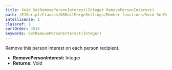 ```yaml
---
title: Void SetRemovePersonInterest(Integer RemovePersonInterest)
path: /EJScript/Classes/NSMailMergeSettings/Member functions/Void SetRemovePersonInterest(Integer p_0)
intellisense: 1
classref: 1
sortOrder: 4515
keywords: SetRemovePersonInterest(Integer)
---
```



Remove this person interest on each person recipient.



* **RemovePersonInterest:** Integer
* **Returns:** Void


